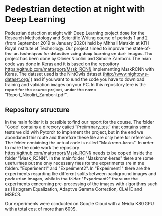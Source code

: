 # Pedestrian detection at night with Deep Learning
Pedestrian detection at night with Deep Learning project done for the Research Methodology and Scientific Writing course of periods 1 and 2 (from September 2019 to January 2020) held by Mihhail Matskin at KTH Royal Institute of Technology. 
Our project aimed to improve the state-of-the-art techniques for detection using deep learning on dark images.
The project has been done by Olivier Nicolini and Simone Zamboni. 
The mian code was done in Keras and it is based on the repository https://github.com/matterport/Mask_RCNN implementing MaskRCNN with Keras. 
The dataset used is the NihtOwls dataset (http://www.nightowls-dataset.org/ ) and if you want to rund the code you have to download training and validation images on your PC.
In this repository tere is the report for the course project, under the name "Report_Nicolini_Zamboni.pdf".

## Repository structure
In the main folder it is possible to find our report for the course.
The folder "Code" contains a directory called "Preliminary_test" that contains some tests we did with Pytorch to implement the project, but in the end we abondoned this route and therefore these file are only here for reference.
The folder containing the actual code is called "Maskrcnn-keras". In order to make the code work the repostory https://github.com/matterport/Mask_RCNN needs to be copied inside the folder "Mask_RCNN". In the main folder "Maskrcnn-keras" there are some useful files but the only necessary files for the experiments are in the folders "Experiment1" and "Experiment2".
In "Experiment1" there are the experiments regarding the different splits between background images and pedestrian images, while in the folder "Experiment2" there are the experiments concerning pre-processing of the images with algorithms such as Histogram Equalization, Adaptive Gamma Correction, CLAHE and MSRCR.

Our experiments were conducted on Google Cloud with a Nvidia K80 GPU with a total cost of more than 600$.
